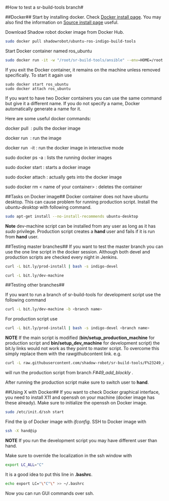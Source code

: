 #How to test a sr-build-tools branch#

##Docker##
Start by installing docker. Check [Docker install page](https://docs.docker.com/linux/step_one/).
You may also find the information on [Source install page](http://shadow-robot.readthedocs.org/en/latest/generated/shadow_robot/INSTALL.html) useful.

Download Shadow robot docker image from Docker Hub.
```bash
sudo docker pull shadowrobot/ubuntu-ros-indigo-build-tools
```

Start Docker container named ros_ubuntu

```bash
sudo docker run -it -w "/root/sr-build-tools/ansible" --env=HOME=/root --name "ros_ubuntu" -v $HOME:/host:rw "shadowrobot/ubuntu-ros-indigo-build-tools" bash
```
If you exit the Docker container, it remains on the machine unless removed specifically.
To start it again use
```
sudo docker start ros_ubuntu
sudo docker attach ros_ubuntu
```
If you want to have two Docker containers you can use the same command but give it a different name.
If you do not specify a name, Docker automatically generate a name for it.

Here are some useful docker commands:

docker pull <image name> : pulls the docker image

docker run <image name> : run the image

docker run <image name> -it : run the docker image in interactive mode

sudo docker ps -a : lists the running docker images

sudo docker start <name of your container> : starts a docker image

sudo docker attach <name of your container> : actually gets into the docker image

sudo docker rm < name of your container> : deletes the container

##Tasks on Docker image##
Docker container does not have ubuntu desktop. This can cause problem for running production script.
Install the *ubuntu-desktop* with following command.
```bash
sudo apt-get install --no-install-recommends ubuntu-desktop
```

**Note** dev-machine script can be installed from any user as long as it has *sudo* privilege. 
Production script creates a **hand** user and fails if it is run from **hand** user.

##Testing master branches##
If you want to test the master branch you can use the one line script in the docker session.
Although both devel and production scripts are checked every night in Jenkins.
```bash
curl -L bit.ly/prod-install | bash -s indigo-devel
```

```bash
curl -L bit.ly/dev-machine 
```

##Testing other branches##

If you want to run a branch of sr-build-tools for development script use the following command
```bash
curl -L bit.ly/dev-machine -b <branch name> 
```

For production script use
```bash
curl -L bit.ly/prod-install | bash -s indigo-devel <branch name>
```

**NOTE** If the main script is modified (**bin/setup_production_machine** for production script and  **bin/setup_dev_machine** for development script) the bit.ly links would not work as they point to master script.
 To overcome this simply replace them with the rawgithubcontent link.
e.g. 
```bash
curl -L raw.githubusercontent.com/shadow-robot/sr-build-tools/F%23249_add_blockly/bin/setup_dev_machine | bash -s indigo-devel F#49_add_blockly
```
will run the production script from branch *F#49_add_blockly* .

After running the production script make sure to switch user to **hand**. 

##Using X with Docker##
If you want to check Docker graphical interface, you need to install X11 and openssh on your machine (docker image has these already).
Make sure to initialize the openssh on Docker image.
```bash
sudo /etc/init.d/ssh start
```
Find the ip of Docker image with *ifconfig*.
SSH to Docker image with 
```bash
ssh -X hand@ip
```
**NOTE** If you run the development script you may have different user than hand.

Make sure to override the localization in the ssh window with 
```bash
export LC_ALL="C"
```
It is a good idea to put this line in **.bashrc**.
```bash
echo export LC="\"C"\" >> ~/.bashrc
```

Now you can run GUI commands over ssh.